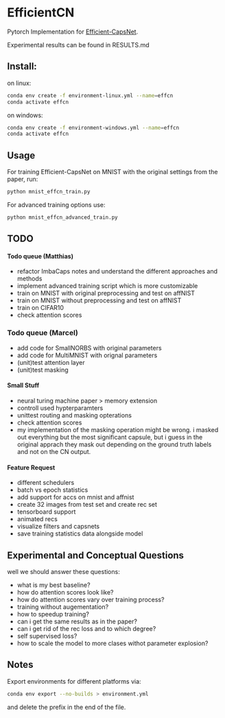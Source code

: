 # EfficientCN
Pytorch Implementation for [Efficient-CapsNet](https://arxiv.org/abs/2101.12491).

Experimental results can be found in RESULTS.md

## Install:

on linux:
```sh
conda env create -f environment-linux.yml --name=effcn
conda activate effcn
```

on windows:
```sh
conda env create -f environment-windows.yml --name=effcn
conda activate effcn
```


## Usage

For training Efficient-CapsNet on MNIST with the original settings from the paper, run:
```sh
python mnist_effcn_train.py
```

For advanced training options use:
```sh
python mnist_effcn_advanced_train.py
```

## TODO

#### Todo queue (Matthias)
- refactor ImbaCaps notes and understand the different approaches and methods
- implement advanced training script which is more customizable
- train on MNIST with original preprocessing and test on affNIST
- train on MNIST without preprocessing and test on affNIST
- train on CIFAR10
- check attention scores

### Todo queue (Marcel)
- add code for SmallNORBS with original parameters
- add code for MultiMNIST with orignal parameters 
- (unit)test attention layer
- (unit)test masking

#### Small Stuff
- neural turing machine paper > memory extension
- controll used hypterparamters 
- unittest routing and masking opterations
- check attention scores
- my implementation of the masking operation might be wrong. i masked out everything but the most significant capsule, but i guess in the original apprach they mask out depending on the ground truth labels and not on the CN output.

#### Feature Request
- different schedulers
- batch vs epoch statistics
- add support for accs on mnist and affnist
- create 32 images from test set and create rec set
- tensorboard support
- animated recs
- visualize filters and capsnets
- save training statistics data alongside model

## Experimental and Conceptual Questions
well we should answer these questions:
- what is my best baseline?
- how do attention scores look like?
- how do attention scores vary over training process?
- training without augementation?
- how to speedup training?
- can i get the same results as in the paper?
- can i get rid of the rec loss and to which degree?
- self supervised loss?
- how to scale the model to more clases withot parameter explosion?

## Notes

Export environments for different platforms via:

```sh
conda env export --no-builds > environment.yml
```

and delete the prefix in the end of the file.
